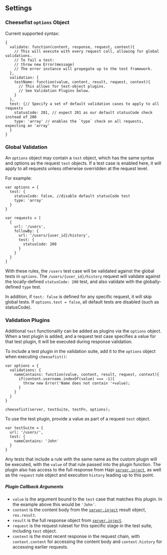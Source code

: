 ## Settings
### Cheesefist `options` Object
Current supported syntax:
```
{
  validate: function(content, response, request, context){
    // This will execute with every request call, allowing for global validations.
    // To fail a test:
    // throw new Error(message)
    // The error instance will propegate up to the test framework.
  },
  validation: {
    testName: function(value, content, result, request, context){
      // This allows for test-object plugins.
      // See Validation Plugins below.
    }
  },
  test: {// Specify a set of default validation cases to apply to all requests
    statusCode: 201, // expect 201 as our default statusCode check instead of 200
    type: 'array' // enables the `type` check on all requests, expecting an 'array'
  }
}
```

### Global Validation
An `options` object may contain a `test` object, which has the same syntax and options as the request `test` objects. If a test case is enabled here, it will apply to all requests unless otherwise overridden at the request level.

For example:
```
var options = {
  test: {
    statusCode: false, //disable default statusCode test
    type: 'array'
  }
}

var requests = [
  {
    url: '/users',
    followBy: {
      url: '/users/{user_id}/history',
      test: {
        statusCode: 200
      }
    }
  }
]
```
With these rules, the `/users` test case will be validated against the global tests in `options`. The `/users/{user_id}/history` request will validate against the locally-defined `statusCode: 200` test, and also validate with the globally-defined `type` test.

In addition, if `test: false` is defined for any specific request, it will skip global tests. If `options.test = false`, all default tests are disabled (such as statusCode).

### Validation Plugins
Additional `test` functionality can be added as plugins via the `options` object. When a test plugin is added, and a request test case specifies a value for that test plugin, it will be executed during response validation.

To include a test plugin in the validation suite, add it to the `options` object when executing `cheesefist()`:
```
var options = {
  validations: {
    nameContains: function(value, content, result, request, context){
      if(content.username.indexOf(value) === -1){
        throw new Error('Name does not contain '+value);
      }
    }
  }
}

cheesefist(server, testSuite, testFn, options);
```

To use the test plugin, provide a value as part of a request `test` object.
```
var testSuite = {
  url: '/users/',
  test: {
    nameContains: 'John'
  }
}
```
Any tests that include a rule with the same name as the custom plugin will be executed, with the `value` of that rule passed into the plugin function. The plugin also has access to the full response from Hapi [`server.inject`](http://hapijs.com/api#serverinjectoptions-callback), as well as the `request` rule object and execution `history` leading up to this point.

##### Plugin Callback Arguments
- `value` is the argument bound to the `test` case that matches this plugin. In the example above this would be `'John'`.
- `content` is the content body from the [`server.inject`](http://hapijs.com/api#serverinjectoptions-callback) result object, `res.result`.
- `result` is the full response object from [`server.inject`](http://hapijs.com/api#serverinjectoptions-callback).
- `request` is the request ruleset for this specific stage in the test suite, including `test` object.
- `context` is the most recent response in the request chain, with `context.content` for accessing the content body and `context.history` for accessing earlier requests.
